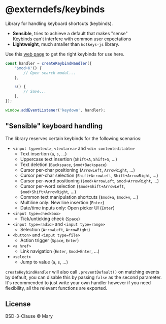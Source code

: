 # @externdefs/keybinds

Library for handling keyboard shortcuts (keybinds).

- **Sensible**, tries to achieve a default that makes "sense"  
  Keybinds can't interfere with common user expectations
- **Lightweight**, much smaller than `hotkeys-js` library.

Use this [web page](https://mary.my.id/tools/keydown-visualizer) to get the
right keybinds for use here.

```ts
const handler = createKeybindHandler({
	'$mod+K'() {
		// Open search modal...
	},

	s() {
		// Save...
	},
});

window.addEventListener('keydown', handler);
```

## "Sensible" keyboard handling

The library reserves certain keybinds for the following scenarios:

- `<input type=text>`, `<textarea>` and `<div contenteditable>`
  - Text insertion (`a`, `s`, ...)
  - Uppercase text insertion (`Shift+A`, `Shift+S`, ...)
  - Text deletion (`Backspace`, `$mod+Backspace`)
  - Cursor per-char positioning (`ArrowLeft`, `ArrowRight`, ...)
  - Cursor per-char selection (`Shift+ArrowLeft`, `Shift+ArrowRight`, ...)
  - Cursor per-word positioning (`$mod+ArrowLeft`, `$mod+ArrowRight`, ...)
  - Cursor per-word selection (`$mod+Shift+ArrowLeft`, `$mod+Shift+ArrowRight`, ...)
  - Common text manipulation shortcuts (`$mod+a`, `$mod+v`, ...)
  - Multiline only: New line insertion (`Enter`)
  - Date/time inputs only: Open picker UI (`Enter`)
- `<input type=checkbox>`
  - Tick/unticking check (`Space`)
- `<input type=radio>` and `<input type=range>`
  - Selection (`ArrowLeft`, `ArrowRight`)
- `<button>` and `<input type=file>`
  - Action trigger (`Space`, `Enter`)
- `<a href>`
  - Link navigation (`Enter`, `$mod+Enter`, ...)
- `<select>`
  - Jump to value (`a`, `s`, ...)

`createKeybindHandler` will also call `.preventDefault()` on matching events by
default, you can disable this by passing `false` as the second parameter. It's
recommended to just write your own handler however if you need flexibility, all
the relevant functions are exported.

## License

BSD-3-Clause © Mary
